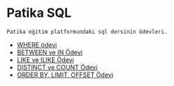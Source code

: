 # Patika SQL
```
Patika eğitim platformundaki sql dersinin ödevleri.
```

- [WHERE ödevi](https://app.patika.dev/moduller/sql/Odev1)
- [BETWEEN ve IN Ödevi](https://app.patika.dev/courses/sql/Odev2)
- [LIKE ve ILIKE Ödevi](https://app.patika.dev/courses/sql/Odev3)
- [DISTINCT ve COUNT Ödevi](https://app.patika.dev/courses/sql/Odev4)
- [ORDER BY, LIMIT, OFFSET Ödevi](https://app.patika.dev/courses/sql/Odev5)
